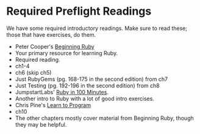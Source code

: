 # Required Preflight Readings

We have some required introductory readings. Make sure to read these;
those that have exercises, do them.

* Peter Cooper's [Beginning Ruby](http://beginningruby.org/)
 * Your primary resource for learning Ruby.
 * Required reading.
 * ch1-4
 * ch6 (skip ch5)
 * Just RubyGems (pg. 168-175 in the second edition) from ch7
 * Just Testing (pg. 192-196 in the second edition) from ch8
* JumpstartLabs'
  [Ruby in 100 Minutes](http://tutorials.jumpstartlab.com/projects/ruby_in_100_minutes.html).
 * Another intro to Ruby with a lot of good intro exercises.
* Chris Pine's [Learn to Program][pine-amazon]
 * ch10
 * The other chapters mostly cover material from Beginning Ruby,
   though they may be helpful.

[pine-amazon]: http://www.amazon.com/Program-Second-Edition-Facets-Series/dp/1934356360/ref=sr_1_1?ie=UTF8&qid=1363458523&sr=8-1&keywords=learn+to+program
